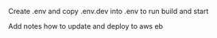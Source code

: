 Create .env and copy .env.dev into .env to run build and start

Add notes how to update and deploy to aws eb